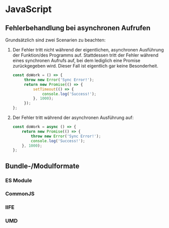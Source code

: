# JavaScript

## Fehlerbehandlung bei asynchronen Aufrufen
Grundsätzlich sind zwei Scenarien zu beachten: 

1. Der Fehler tritt nicht während der eigentlichen, asynchronen Ausführung der Funktion/des Programms auf. Stattdessen tritt der Fehler während eines synchronen Aufrufs auf, bei dem lediglich eine Promise zurückgegeben wird. Dieser Fall ist eigentlich gar keine Besonderheit.

   ```js
   const doWork = () => {
        throw new Error('Sync Error!');
        return new Promise(() => {
            setTimeout(() => {
                console.log('Success!');
            }, 1000);
        });
   };
   ```
   
2. Der Fehler tritt während der asynchronen Ausführung auf:

   ```js
   const doWork = async () => {
       return new Promise(() => {
           throw new Error('Sync Error!');
           console.log('Success!');
       }, 1000);
   };
   ```

## Bundle-/Modulformate

### ES Module

### CommonJS

### IIFE

### UMD
